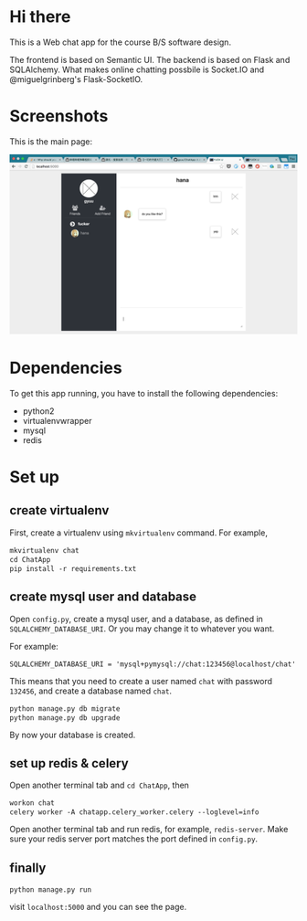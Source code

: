# Hi there

This is a Web chat app for the course B/S software design.

The frontend is based on Semantic UI. The backend is based on Flask and SQLAlchemy. What makes online chatting possbile is Socket.IO and @miguelgrinberg's Flask-SocketIO.

# Screenshots

This is the main page:

![main](screenshots/main.png)

# Dependencies

To get this app running, you have to install the following dependencies:

- python2
- virtualenvwrapper
- mysql
- redis

# Set up

## create virtualenv

First, create a virtualenv using `mkvirtualenv` command. For example, 


```
mkvirtualenv chat
cd ChatApp
pip install -r requirements.txt
```

## create mysql user and database

Open `config.py`, create a mysql user, and a database, as defined in `SQLALCHEMY_DATABASE_URI`. Or you may change it to whatever you want.

For example:

```
SQLALCHEMY_DATABASE_URI = 'mysql+pymysql://chat:123456@localhost/chat'
```

This means that you need to create a user named `chat` with password `132456`, and create a database named `chat`.

```
python manage.py db migrate
python manage.py db upgrade
```

By now your database is created.

## set up redis & celery

Open another terminal tab and `cd ChatApp`, then 

```
workon chat
celery worker -A chatapp.celery_worker.celery --loglevel=info
```

Open another terminal tab and run redis, for example, `redis-server`. Make sure your redis server port matches the port defined in `config.py`.

## finally

```
python manage.py run
```

visit `localhost:5000` and you can see the page.